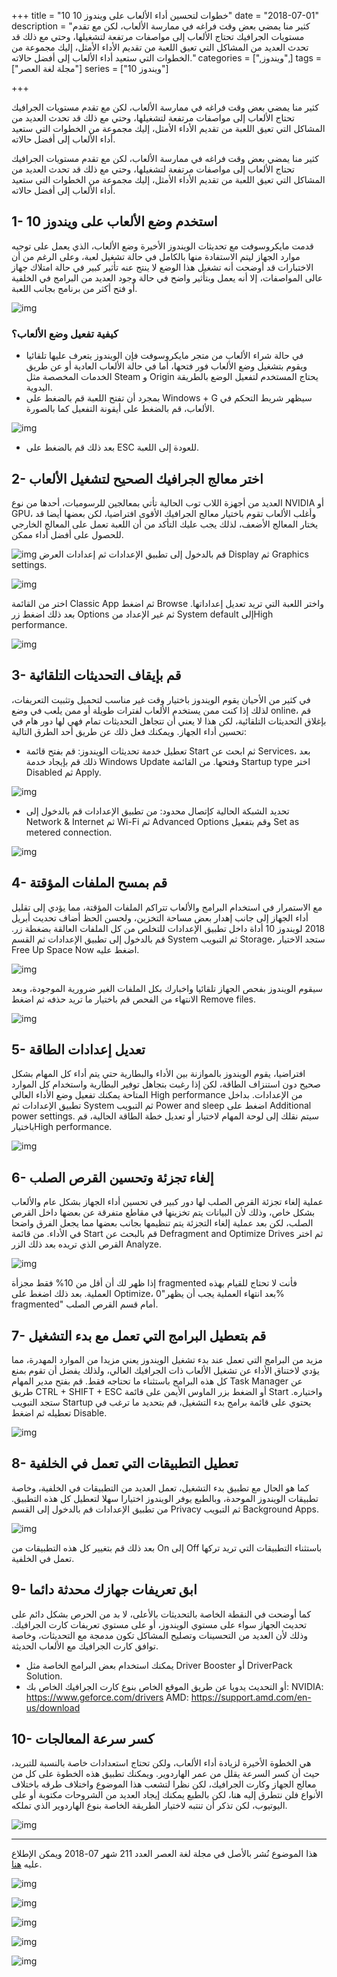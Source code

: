 +++
title = "10 خطوات لتحسين أداء الألعاب على ويندوز 10"
date = "2018-07-01"
description = "كثير منا يمضي بعض وقت فراغه في ممارسة الألعاب، لكن مع تقدم مستويات الجرافيك تحتاج الألعاب إلى مواصفات مرتفعة لتشغيلها، وحتي مع ذلك قد تحدث العديد من المشاكل التي تعيق اللعبة من تقديم الأداء الأمثل، إليك مجموعة من الخطوات التي ستعيد أداء الألعاب إلى أفضل حالاته."
categories = [",ويندوز",]
tags = ["مجلة لغة العصر"]
series = ["ويندوز 10"]

+++

كثير منا يمضي بعض وقت فراغه في ممارسة الألعاب، لكن مع تقدم مستويات الجرافيك تحتاج الألعاب إلى مواصفات مرتفعة لتشغيلها، وحتي مع ذلك قد تحدث العديد من المشاكل التي تعيق اللعبة من تقديم الأداء الأمثل، إليك مجموعة من الخطوات التي ستعيد أداء الألعاب إلى أفضل حالاته.

كثير منا يمضي بعض وقت فراغه في ممارسة الألعاب، لكن مع تقدم مستويات الجرافيك تحتاج الألعاب إلى مواصفات مرتفعة لتشغيلها، وحتي مع ذلك قد تحدث العديد من المشاكل التي تعيق اللعبة من تقديم الأداء الأمثل، إليك مجموعة من الخطوات التي ستعيد أداء الألعاب إلى أفضل حالاته.

## 1- استخدم وضع الألعاب على ويندوز 10

قدمت مايكروسوفت مع تحديثات الويندوز الأخيرة وضع الألعاب، الذي يعمل على توجيه موارد الجهاز ليتم الاستفادة منها بالكامل في حالة تشغيل لعبة، وعلى الرغم من أن الاختبارات قد أوضحت أنه تشغيل هذا الوضع لا ينتج عنه تأثير كبير في حالة امتلاك جهاز عالى المواصفات، إلا أنه يعمل وبتأثير واضح في حالة وجود العديد من البرامج في الخلفية أو فتح أكثر من برنامج بجانب اللعبة.

![img](images/windows-game-mode.jpg)

### كيفية تفعيل وضع الألعاب؟

-   في حالة شراء الألعاب من متجر مايكروسوفت فإن الويندوز يتعرف عليها تلقائيا ويقوم بتشغيل وضع الألعاب فور فتحها، أما في حالة الألعاب العادية أو عن طريق الخدمات المخصصة مثل Steam و Origin يحتاج المستخدم لتفعيل الوضع بالطريقة اليدوية.
-   بمجرد أن تفتح اللعبة قم بالضغط على Windows + G سيظهر شريط التحكم في الألعاب، قم بالضغط على أيقونة التفعيل كما بالصورة.

![img](images/game-mode.jpg)

-   بعد ذلك قم بالضغط على ESC للعودة إلى اللعبة.

## 2- اختر معالج الجرافيك الصحيح لتشغيل الألعاب

العديد من أجهزة اللاب توب الحالية تأتي بمعالجين للرسوميات، أحدها من نوع NVIDIA أو GPU، وأغلب الألعاب تقوم باختيار معالج الجرافيك الأقوى افتراضيا، لكن بعضها أيضا قد يختار المعالج الأضعف، لذلك يجب عليك التأكد من أن اللعبة تعمل على المعالج الخارجي للحصول على أفضل أداء ممكن.

![img](images/graphic-1.png)
قم بالدخول إلى تطبيق الإعدادات ثم إعدادات العرض Display ثم Graphics settings.

![img](images/graphic-2.png)

اختر من القائمة Classic App ثم اضغط Browse واختر اللعبة التي تريد تعديل إعداداتها.
بعد ذلك اضغط زر Options ثم غير الإعداد من System default إلىHigh performance.

![img](images/graphic-3.png)

## 3- قم بإيقاف التحديثات التلقائية

في كثير من الأحيان يقوم الويندوز باختيار وقت غير مناسب لتحميل وتثبيت التعريفات، لذلك إذا كنت ممن يستخدم الألعاب لفترات طويلة أو ممن يلعب في وضع online، قم بإغلاق التحديثات التلقائية، لكن هذا لا يعني أن تتجاهل التحديثات تمام فهي لها دور هام في تحسين أداء الجهاز.
ويمكنك فعل ذلك عن طريق أحد الطرق التالية:

-   تعطيل خدمة تحديثات الويندوز:
    قم بفتح قائمة Start ثم ابحث عن Services، بعد ذلك قم بإيجاد خدمة Windows Update وفتحها.
    من القائمة Startup type اختر Disabled ثم Apply.

![img](images/updates-1.png)

-   تحديد الشبكة الحالية كإتصال محدود:
    من تطبيق الإعدادات قم بالدخول إلى Network & Internet ثم Wi-Fi ثم Advanced Options وقم بتفعيل Set as metered connection.

![img](images/updates-2.png)

## 4- قم بمسح الملفات المؤقتة

مع الاستمرار في استخدام البرامج والألعاب تتراكم الملفات المؤقتة، مما يؤدي إلى تقليل أداء الجهاز إلى جانب إهدار بعض مساحة التخزين، ولحسن الحظ أضاف تحديث أبريل 2018 لويندوز 10 أداة داخل تطبيق الإعدادات للتخلص من كل الملفات العالقة بضغطة زر.
قم بالدخول إلى تطبيق الإعدادات ثم القسم System ثم التبويب Storage، ستجد الاختيار Free Up Space Now اضغط عليه.

![img](images/tmp-1.png)

سيقوم الويندوز بفحص الجهاز تلقائيا واخبارك بكل الملفات الغير ضرورية الموجودة، وبعد الانتهاء من الفحص قم باختيار ما تريد حذفه ثم اضغط Remove files.

![img](images/tmp-2.png)

## 5- تعديل إعدادات الطاقة

افتراضيا، يقوم الويندوز بالموازنة بين الأداء والبطارية حتي يتم أداء كل المهام بشكل صحيح دون استنزاف الطاقة، لكن إذا رغبت بتجاهل توفير البطارية واستخدام كل الموارد المتاحة يمكنك تفعيل وضع الأداء العالي High performance من الإعدادات.
بداخل تطبيق الإعدادات ثم System ثم التبويب Power and sleep اضغط على Additional power settings. سيتم نقلك إلى لوحة المهام لاختيار أو تعديل خطة الطاقة الحالية، قم باختيارHigh performance.

![img](images/power.png)

## 6- إلغاء تجزئة وتحسين القرص الصلب

عملية إلغاء تجزئة القرص الصلب لها دور كبير في تحسين أداء الجهاز بشكل عام والألعاب بشكل خاص، وذلك لأن البيانات يتم تخزينها في مقاطع متفرقة عن بعضها داخل القرص الصلب، لكن بعد عملية إلغاء التجزئة يتم تنظيمها بجانب بعضها مما يجعل الفرق واضحا في الأداء.
من قائمة Start قم بالبحث عن Defragment and Optimize Drives ثم اختر القرص الذي تريده بعد ذلك الزر Analyze.

![img](images/Defragment-1.jpg)

إذا ظهر لك أن أقل من 10% فقط مجزأة fragmented فأنت لا تحتاج للقيام بهذه العملية.
بعد ذلك اضغط على Optimize، بعد انتهاء العملية يجب أن يظهر"0% fragmented" أمام قسم القرص الصلب.

## 7- قم بتعطيل البرامج التي تعمل مع بدء التشغيل

مزيد من البرامج التي تعمل عند بدء تشغيل الويندوز يعني مزيدا من الموارد المهدرة، مما يؤدي لاختناق الأداء عن تشغيل الألعاب ذات الجرافيك العالي، ولذلك يفضل أن تقوم بمنع كل هذه البرامج باستثناء ما تحتاجه فقط.
قم بفتح مدير المهام Task Manager عن طريق CTRL + SHIFT + ESC أو الضغط بزر الماوس الأيمن على قائمة Start واختياره.
ستجد التبويب Startup يحتوي على قائمة برامج بدء التشغيل، قم بتحديد ما ترغب في تعطيله ثم اضغط Disable.

![img](images/startup-1.png)

## 8- تعطيل التطبيقات التي تعمل في الخلفية

كما هو الحال مع تطبيق بدء التشغيل، تعمل العديد من التطبيقات في الخلفية، وخاصة تطبيقات الويندوز الموحدة، وبالطبع يوفر الويندوز اختيارا سهلا لتعطيل كل هذه التطبيق.
من تطبيق الإعدادات قم بالدخول إلى القسم Privacy ثم التبويب Background Apps.

![img](images/Background-1.jpg)

بعد ذلك قم بتغيير كل هذه التطبيقات من On إلى Off باستثناء التطبيقات التي تريد تركها تعمل في الخلفية.

## 9- ابق تعريفات جهازك محدثة دائما

كما أوضحت في النقطة الخاصة بالتحديثات بالأعلى، لا بد من الحرص بشكل دائم على تحديث الجهاز سواء على مستوي الويندوز، أو على مستوي تعريفات كارت الجرافيك. وذلك لأن العديد من التحسينات وتصليح المشاكل تكون مدمجة مع التحديثات، وخاصة توافق كارت الجرافيك مع الألعاب الحديثة.

-   يمكنك استخدام بعض البرامج الخاصة مثل Driver Booster أو DriverPack Solution.
-   أو التحديث يدويا عن طريق الموقع الخاص بنوع كارت الجرافيك الخاص بك:
    NVIDIA: https://www.geforce.com/drivers
    AMD: https://support.amd.com/en-us/download

## 10- كسر سرعة المعالجات

هي الخطوة الأخيرة لزيادة أداء الألعاب، ولكن تحتاج استعدادات خاصة بالنسبة للتبريد، حيث أن كسر السرعة يقلل من عمر الهاردوير. ويمكنك تطبيق هذه الخطوة على كل من معالج الجهاز وكارت الجرافيك، لكن نظرا لتشعب هذا الموضوع واختلاف طرقه باختلاف الأنواع فلن نتطرق إليه هنا، لكن بالطبع يمكنك إيجاد العديد من الشروحات مكتوبة أو على اليوتيوب، لكن تذكر أن تنتبه لاختيار الطريقة الخاصة بنوع الهاردوير الذي تملكه.

![img](images/overclock.png)

---

هذا الموضوع نُشر باﻷصل في مجلة لغة العصر العدد 211 شهر 07-2018 ويمكن الإطلاع عليه [هنا](https://drive.google.com/file/d/1vmF-hD2aGDQQBhYRMpr1V5Z6Zc7Pe_B_/view?usp=sharing).

![img](images/211-1.png)

![img](images/211-2.png)

![img](images/211-3.png)

![img](images/211-4.png)

![img](images/211-5.png)
